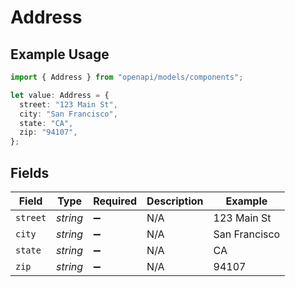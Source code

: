 # Address

## Example Usage

```typescript
import { Address } from "openapi/models/components";

let value: Address = {
  street: "123 Main St",
  city: "San Francisco",
  state: "CA",
  zip: "94107",
};
```

## Fields

| Field              | Type               | Required           | Description        | Example            |
| ------------------ | ------------------ | ------------------ | ------------------ | ------------------ |
| `street`           | *string*           | :heavy_minus_sign: | N/A                | 123 Main St        |
| `city`             | *string*           | :heavy_minus_sign: | N/A                | San Francisco      |
| `state`            | *string*           | :heavy_minus_sign: | N/A                | CA                 |
| `zip`              | *string*           | :heavy_minus_sign: | N/A                | 94107              |